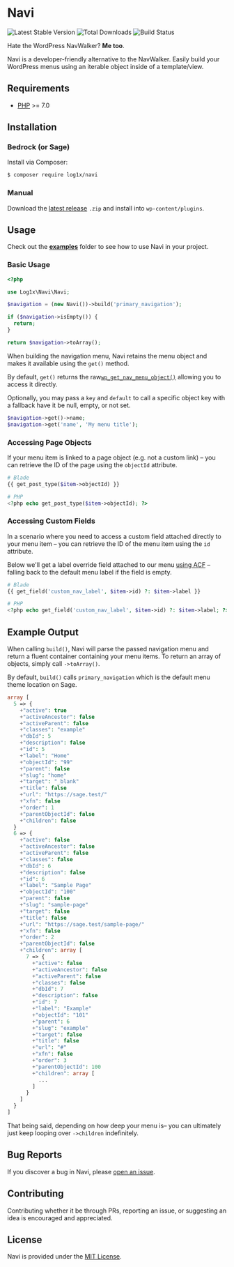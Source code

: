 # Navi

![Latest Stable Version](https://img.shields.io/packagist/v/log1x/navi.svg?style=flat-square)
![Total Downloads](https://img.shields.io/packagist/dt/log1x/navi.svg?style=flat-square)
![Build Status](https://img.shields.io/github/actions/workflow/status/log1x/navi/compatibility.yml?branch=master&style=flat-square)

Hate the WordPress NavWalker? **Me too**.

Navi is a developer-friendly alternative to the NavWalker. Easily build your WordPress menus using an iterable object inside of a template/view.

## Requirements

- [PHP](https://secure.php.net/manual/en/install.php) >= 7.0

## Installation

### Bedrock (or Sage)

Install via Composer:

```bash
$ composer require log1x/navi
```

### Manual

Download the [latest release](https://github.com/Log1x/navi/releases/latest) `.zip` and install into `wp-content/plugins`.

## Usage

Check out the [**examples**](examples) folder to see how to use Navi in your project.

### Basic Usage

```php
<?php

use Log1x\Navi\Navi;

$navigation = (new Navi())->build('primary_navigation');

if ($navigation->isEmpty()) {
  return;
}

return $navigation->toArray();
```

When building the navigation menu, Navi retains the menu object and makes it available using the `get()` method.

By default, `get()` returns the raw[`wp_get_nav_menu_object()`](https://codex.wordpress.org/Function_Reference/wp_get_nav_menu_object) allowing you to access it directly.

Optionally, you may pass a `key` and `default` to call a specific object key with a fallback have it be null, empty, or not set.

```php
$navigation->get()->name;
$navigation->get('name', 'My menu title');
```

### Accessing Page Objects

If your menu item is linked to a page object (e.g. not a custom link) – you can retrieve the ID of the page using the `objectId` attribute.

```php
# Blade
{{ get_post_type($item->objectId) }}

# PHP
<?php echo get_post_type($item->objectId); ?>
```

### Accessing Custom Fields

In a scenario where you need to access a custom field attached directly to your menu item – you can retrieve the ID of the menu item using the `id` attribute.

Below we'll get a label override field attached to our menu [using ACF](https://www.advancedcustomfields.com/resources/adding-fields-menus/) – falling back to the default menu label if the field is empty.

```php
# Blade
{{ get_field('custom_nav_label', $item->id) ?: $item->label }}

# PHP
<?php echo get_field('custom_nav_label', $item->id) ?: $item->label; ?>
```

## Example Output

When calling `build()`, Navi will parse the passed navigation menu and return a fluent container containing your menu items. To return an array of objects, simply call `->toArray()`.

By default, `build()` calls `primary_navigation` which is the default menu theme location on Sage.

```php
array [
  5 => {
    +"active": true
    +"activeAncestor": false
    +"activeParent": false
    +"classes": "example"
    +"dbId": 5
    +"description": false
    +"id": 5
    +"label": "Home"
    +"objectId": "99"
    +"parent": false
    +"slug": "home"
    +"target": "_blank"
    +"title": false
    +"url": "https://sage.test/"
    +"xfn": false
    +"order": 1
    +"parentObjectId": false
    +"children": false
  }
  6 => {
    +"active": false
    +"activeAncestor": false
    +"activeParent": false
    +"classes": false
    +"dbId": 6
    +"description": false
    +"id": 6
    +"label": "Sample Page"
    +"objectId": "100"
    +"parent": false
    +"slug": "sample-page"
    +"target": false
    +"title": false
    +"url": "https://sage.test/sample-page/"
    +"xfn": false
    +"order": 2
    +"parentObjectId": false
    +"children": array [
      7 => {
        +"active": false
        +"activeAncestor": false
        +"activeParent": false
        +"classes": false
        +"dbId": 7
        +"description": false
        +"id": 7
        +"label": "Example"
        +"objectId": "101"
        +"parent": 6
        +"slug": "example"
        +"target": false
        +"title": false
        +"url": "#"
        +"xfn": false
        +"order": 3
        +"parentObjectId": 100
        +"children": array [
          ...
        ]
      }
    ]
  }
]
```

That being said, depending on how deep your menu is– you can ultimately just keep looping over `->children` indefinitely.

## Bug Reports

If you discover a bug in Navi, please [open an issue](https://github.com/Log1x/navi/issues).

## Contributing

Contributing whether it be through PRs, reporting an issue, or suggesting an idea is encouraged and appreciated.

## License

Navi is provided under the [MIT License](LICENSE.md).
